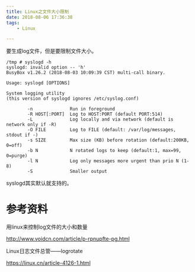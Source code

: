```yaml
---
title: Linux之文件大小限制
date: 2018-08-06 17:36:38
tags:
	- Linux

---
```




要生成log文件，但是要限制文件大小。

```
/tmp # syslogd -h
syslogd: invalid option -- 'h'
BusyBox v1.26.2 (2018-08-03 10:09:39 CST) multi-call binary.

Usage: syslogd [OPTIONS]

System logging utility
(this version of syslogd ignores /etc/syslog.conf)

        -n              Run in foreground
        -R HOST[:PORT]  Log to HOST:PORT (default PORT:514)
        -L              Log locally and via network (default is network only if -R)
        -O FILE         Log to FILE (default: /var/log/messages, stdout if -)
        -s SIZE         Max size (KB) before rotation (default:200KB, 0=off)
        -b N            N rotated logs to keep (default:1, max=99, 0=purge)
        -l N            Log only messages more urgent than prio N (1-8)
        -S              Smaller output
```

syslogd其实默认就支持的。



# 参考资料

用linux来控制log文件的大小和数量

http://www.voidcn.com/article/p-rpnupfte-pg.html

Linux日志文件总管——logrotate

https://linux.cn/article-4126-1.html